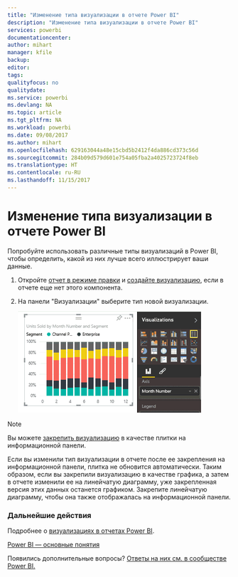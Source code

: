 ```yaml
---
title: "Изменение типа визуализации в отчете Power BI"
description: "Изменение типа визуализации в отчете Power BI"
services: powerbi
documentationcenter: 
author: mihart
manager: kfile
backup: 
editor: 
tags: 
qualityfocus: no
qualitydate: 
ms.service: powerbi
ms.devlang: NA
ms.topic: article
ms.tgt_pltfrm: NA
ms.workload: powerbi
ms.date: 09/08/2017
ms.author: mihart
ms.openlocfilehash: 629163044a48e15cbd5b2412f4da886cd373c56d
ms.sourcegitcommit: 284b09d579d601e754a05fba2a4025723724f8eb
ms.translationtype: HT
ms.contentlocale: ru-RU
ms.lasthandoff: 11/15/2017
---
```

# <a name="change-the-type-of-visualization-in-a-power-bi-report"></a>Изменение типа визуализации в отчете Power BI
Попробуйте использовать различные типы визуализаций в Power BI, чтобы определить, какой из них лучше всего иллюстрирует ваши данные. 

1. Откройте [отчет в режиме правки](service-reading-view-and-editing-view.md) и [создайте визуализацию](power-bi-report-add-visualizations-i.md), если в отчете еще нет этого компонента.
2. На панели "Визуализации" выберите тип новой визуализации.  
   
   ![](media/power-bi-report-change-visualization-type/changeviz.gif)

> [!NOTE]
> Вы можете [закрепить визуализацию](service-dashboard-pin-tile-from-report.md) в качестве плитки на информационной панели.
> 
> 

Если вы изменили тип визуализации в отчете после ее закрепления на информационной панели, плитка не обновится автоматически. Таким образом, если вы закрепили визуализацию в качестве графика, а затем в отчете изменили ее на линейчатую диаграмму, уже закрепленная версия этих данных останется графиком. Закрепите линейчатую диаграмму, чтобы она также отображалась на информационной панели.

### <a name="next-steps"></a>Дальнейшие действия
Подробнее о [визуализациях в отчетах Power BI](power-bi-report-visualizations.md).

[Power BI — основные понятия](service-basic-concepts.md)

Появились дополнительные вопросы? [Ответы на них см. в сообществе Power BI.](http://community.powerbi.com/)

